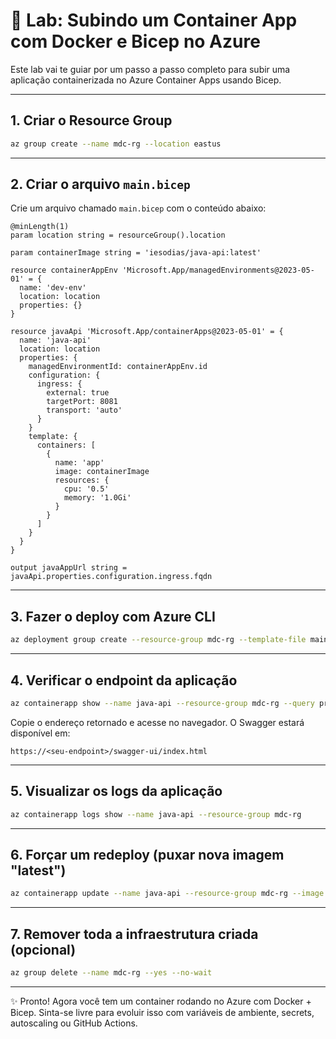 # 🐳 Lab: Subindo um Container App com Docker e Bicep no Azure

Este lab vai te guiar por um passo a passo completo para subir uma aplicação containerizada no Azure Container Apps usando Bicep.

---

## 1. Criar o Resource Group

```bash
az group create --name mdc-rg --location eastus
```

---

## 2. Criar o arquivo `main.bicep`

Crie um arquivo chamado `main.bicep` com o conteúdo abaixo:

```bicep
@minLength(1)
param location string = resourceGroup().location

param containerImage string = 'iesodias/java-api:latest'

resource containerAppEnv 'Microsoft.App/managedEnvironments@2023-05-01' = {
  name: 'dev-env'
  location: location
  properties: {}
}

resource javaApi 'Microsoft.App/containerApps@2023-05-01' = {
  name: 'java-api'
  location: location
  properties: {
    managedEnvironmentId: containerAppEnv.id
    configuration: {
      ingress: {
        external: true
        targetPort: 8081
        transport: 'auto'
      }
    }
    template: {
      containers: [
        {
          name: 'app'
          image: containerImage
          resources: {
            cpu: '0.5'
            memory: '1.0Gi'
          }
        }
      ]
    }
  }
}

output javaAppUrl string = javaApi.properties.configuration.ingress.fqdn
```

---

## 3. Fazer o deploy com Azure CLI

```bash
az deployment group create --resource-group mdc-rg --template-file main.bicep
```

---

## 4. Verificar o endpoint da aplicação

```bash
az containerapp show --name java-api --resource-group mdc-rg --query properties.configuration.ingress.fqdn --output tsv
```

Copie o endereço retornado e acesse no navegador. O Swagger estará disponível em:

```
https://<seu-endpoint>/swagger-ui/index.html
```

---

## 5. Visualizar os logs da aplicação

```bash
az containerapp logs show --name java-api --resource-group mdc-rg
```

---

## 6. Forçar um redeploy (puxar nova imagem "latest")

```bash
az containerapp update --name java-api --resource-group mdc-rg --image iesodias/java-api:latest
```

---

## 7. Remover toda a infraestrutura criada (opcional)

```bash
az group delete --name mdc-rg --yes --no-wait
```

---

✨ Pronto! Agora você tem um container rodando no Azure com Docker + Bicep. Sinta-se livre para evoluir isso com variáveis de ambiente, secrets, autoscaling ou GitHub Actions.